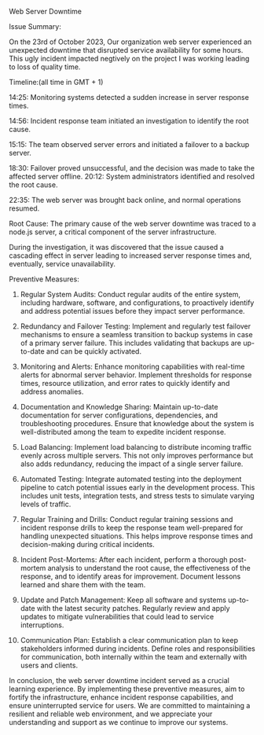 Web Server Downtime

Issue Summary: 

On the 23rd of October 2023, Our organization  web server experienced an unexpected downtime that disrupted service availability for some hours. This ugly incident impacted negtively on the project I was working leading to loss of quality time.

Timeline:(all time in GMT + 1)

14:25: Monitoring systems detected a sudden increase in server response times.
  
14:56: Incident response team initiated an investigation to identify the root cause.

15:15: The team observed server errors and initiated a failover to a backup server.

18:30: Failover proved unsuccessful, and the decision was made to take the affected server offline.
20:12: System administrators identified and resolved the root cause.

22:35: The web server was brought back online, and normal operations resumed.

Root Cause:
The primary cause of the web server downtime was traced to a node.js server, a critical component of the server infrastructure.

During the investigation, it was discovered that the issue caused a cascading effect in server leading to increased server response times and, eventually, service unavailability.

Preventive Measures:
1. Regular System Audits:
   Conduct regular audits of the entire system, including hardware, software, and configurations, to proactively identify and address potential issues before they impact server performance.

2. Redundancy and Failover Testing:
   Implement and regularly test failover mechanisms to ensure a seamless transition to backup systems in case of a primary server failure. This includes validating that backups are up-to-date and can be quickly activated.

3. Monitoring and Alerts:
   Enhance monitoring capabilities with real-time alerts for abnormal server behavior. Implement thresholds for response times, resource utilization, and error rates to quickly identify and address anomalies.

4. Documentation and Knowledge Sharing:
   Maintain up-to-date documentation for server configurations, dependencies, and troubleshooting procedures. Ensure that knowledge about the system is well-distributed among the team to expedite incident response.

5. Load Balancing:
   Implement load balancing to distribute incoming traffic evenly across multiple servers. This not only improves performance but also adds redundancy, reducing the impact of a single server failure.

6. Automated Testing:
   Integrate automated testing into the deployment pipeline to catch potential issues early in the development process. This includes unit tests, integration tests, and stress tests to simulate varying levels of traffic.

7. Regular Training and Drills:
   Conduct regular training sessions and incident response drills to keep the response team well-prepared for handling unexpected situations. This helps improve response times and decision-making during critical incidents.

8. Incident Post-Mortems:
   After each incident, perform a thorough post-mortem analysis to understand the root cause, the effectiveness of the response, and to identify areas for improvement. Document lessons learned and share them with the team.

9. Update and Patch Management:
   Keep all software and systems up-to-date with the latest security patches. Regularly review and apply updates to mitigate vulnerabilities that could lead to service interruptions.

10. Communication Plan:
    Establish a clear communication plan to keep stakeholders informed during incidents. Define roles and responsibilities for communication, both internally within the team and externally with users and clients.

In conclusion, the web server downtime incident served as a crucial learning experience. By implementing these preventive measures, aim to fortify the infrastructure, enhance incident response capabilities, and ensure uninterrupted service for users. We are committed to maintaining a resilient and reliable web environment, and we appreciate your understanding and support as we continue to improve our systems.
